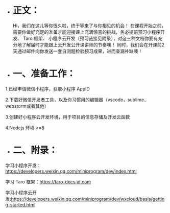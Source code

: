 - # 正文：
     Hi，我们在这儿等你很久啦，终于等来了与你相见的机会！
在课程开始之前，需要你做好充足的准备才能迎接课上充满惊喜的挑战，务必提前预习小程序开发、 Taro 框架、 小程序云开发（预习链接见附录），对这三种文档你要有充分地了解届时才能跟上云开发公开课讲师的节奏噢！
	同时，我们会在开课前2天通过邮件向你发送一套自测题检验预习成果，进而查漏补缺噢！

- # 一、准备工作：
1.已经申请微信小程序，获取小程序 AppID

2.下载好微信开发者工具，以及你习惯用的编辑器（vscode，sublime、webstorm或者其他）

3.创建好小程序云开发环境，用于项目的信息存储及开发云函数

4.Nodejs 环境 >=8

- # 二、附录：

学习小程序开发：<https://developers.weixin.qq.com/miniprogram/dev/index.html>

学习 Taro 框架：<https://taro-docs.jd.com>

学习小程序云开发:<https://developers.weixin.qq.com/miniprogram/dev/wxcloud/basis/getting-started.html>
